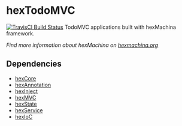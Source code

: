 # hexTodoMVC

[![TravisCI Build Status](https://travis-ci.org/DoclerLabs/hexTodoMVC.svg?branch=master)](https://travis-ci.org/DoclerLabs/hexTodoMVC)
TodoMVC applications built with hexMachina framework.

*Find more information about hexMachina on [hexmachina.org](http://hexmachina.org/)*

## Dependencies

* [hexCore](https://github.com/DoclerLabs/hexCore)
* [hexAnnotation](https://github.com/DoclerLabs/hexAnnotation)
* [hexInject](https://github.com/DoclerLabs/hexInject)
* [hexMVC](https://github.com/DoclerLabs/hexMVC)
* [hexState](https://github.com/DoclerLabs/hexState)
* [hexService](https://github.com/DoclerLabs/hexService)
* [hexIoC](https://github.com/DoclerLabs/hexIoC)
